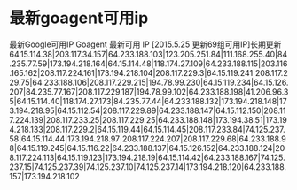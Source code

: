 # 最新goagent可用ip
最新Google可用IP Goagent 最新可用 IP [2015.5.25 更新69组可用IP]长期更新
64.15.114.38|203.117.34.157|64.233.188.103|123.205.251.84|111.168.255.40|84.235.77.59|173.194.218.164|64.15.114.48|118.174.27.109|64.233.188.115|203.116.165.162|208.117.224.161|173.194.218.104|208.117.229.3|64.15.119.241|208.117.229.75|64.233.188.106|208.117.229.215|194.78.99.230|64.15.119.234|64.15.126.207|84.235.77.167|208.117.229.187|194.78.99.102|64.233.188.198|41.206.96.35|64.15.114.40|118.174.27.173|84.235.77.44|64.233.188.132|173.194.218.148|173.194.218.95|64.15.112.54|208.117.229.89|64.233.188.147|64.15.112.150|208.117.224.139|208.117.233.25|208.117.229.25|64.233.188.148|173.194.38.51|173.194.218.133|208.117.229.2|64.15.119.44|64.15.114.45|208.117.233.84|74.125.237.58|64.15.114.44|173.194.218.97|208.117.224.207|208.117.229.68|64.233.188.98|64.15.119.245|64.15.116.22|64.233.188.137|64.15.126.152|64.233.188.124|208.117.224.113|64.15.119.123|173.194.218.19|64.15.114.42|64.233.188.167|74.125.237.15|74.125.237.39|74.125.237.10|74.125.237.14|173.194.218.120|64.233.188.157|173.194.218.102
